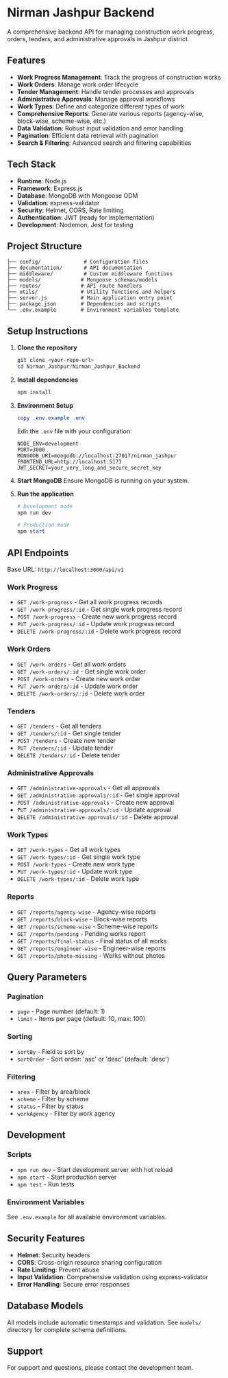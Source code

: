 # Nirman Jashpur Backend

A comprehensive backend API for managing construction work progress, orders, tenders, and administrative approvals in Jashpur district.

## Features

- **Work Progress Management**: Track the progress of construction works
- **Work Orders**: Manage work order lifecycle 
- **Tender Management**: Handle tender processes and approvals
- **Administrative Approvals**: Manage approval workflows
- **Work Types**: Define and categorize different types of work
- **Comprehensive Reports**: Generate various reports (agency-wise, block-wise, scheme-wise, etc.)
- **Data Validation**: Robust input validation and error handling
- **Pagination**: Efficient data retrieval with pagination
- **Search & Filtering**: Advanced search and filtering capabilities

## Tech Stack

- **Runtime**: Node.js
- **Framework**: Express.js
- **Database**: MongoDB with Mongoose ODM
- **Validation**: express-validator
- **Security**: Helmet, CORS, Rate limiting
- **Authentication**: JWT (ready for implementation)
- **Development**: Nodemon, Jest for testing

## Project Structure

```
├── config/              # Configuration files
├── documentation/       # API documentation
├── middleware/          # Custom middleware functions
├── models/             # Mongoose schemas/models
├── routes/             # API route handlers
├── utils/              # Utility functions and helpers
├── server.js           # Main application entry point
├── package.json        # Dependencies and scripts
└── .env.example        # Environment variables template
```

## Setup Instructions

1. **Clone the repository**
   ```powershell
   git clone <your-repo-url>
   cd Nirman_Jashpur/Nirman_Jashpur_Backend
   ```

2. **Install dependencies**
   ```powershell
   npm install
   ```

3. **Environment Setup**
   ```powershell
   copy .env.example .env
   ```
   
   Edit the `.env` file with your configuration:
   ```env
   NODE_ENV=development
   PORT=3000
   MONGODB_URI=mongodb://localhost:27017/nirman_jashpur
   FRONTEND_URL=http://localhost:5173
   JWT_SECRET=your_very_long_and_secure_secret_key
   ```

4. **Start MongoDB**
   Ensure MongoDB is running on your system.

5. **Run the application**
   ```powershell
   # Development mode
   npm run dev
   
   # Production mode
   npm start
   ```

## API Endpoints

Base URL: `http://localhost:3000/api/v1`

### Work Progress
- `GET /work-progress` - Get all work progress records
- `GET /work-progress/:id` - Get single work progress record
- `POST /work-progress` - Create new work progress record
- `PUT /work-progress/:id` - Update work progress record
- `DELETE /work-progress/:id` - Delete work progress record

### Work Orders
- `GET /work-orders` - Get all work orders
- `GET /work-orders/:id` - Get single work order
- `POST /work-orders` - Create new work order
- `PUT /work-orders/:id` - Update work order
- `DELETE /work-orders/:id` - Delete work order

### Tenders
- `GET /tenders` - Get all tenders
- `GET /tenders/:id` - Get single tender
- `POST /tenders` - Create new tender
- `PUT /tenders/:id` - Update tender
- `DELETE /tenders/:id` - Delete tender

### Administrative Approvals
- `GET /administrative-approvals` - Get all approvals
- `GET /administrative-approvals/:id` - Get single approval
- `POST /administrative-approvals` - Create new approval
- `PUT /administrative-approvals/:id` - Update approval
- `DELETE /administrative-approvals/:id` - Delete approval

### Work Types
- `GET /work-types` - Get all work types
- `GET /work-types/:id` - Get single work type
- `POST /work-types` - Create new work type
- `PUT /work-types/:id` - Update work type
- `DELETE /work-types/:id` - Delete work type

### Reports
- `GET /reports/agency-wise` - Agency-wise reports
- `GET /reports/block-wise` - Block-wise reports
- `GET /reports/scheme-wise` - Scheme-wise reports
- `GET /reports/pending` - Pending works report
- `GET /reports/final-status` - Final status of all works
- `GET /reports/engineer-wise` - Engineer-wise reports
- `GET /reports/photo-missing` - Works without photos

## Query Parameters

### Pagination
- `page` - Page number (default: 1)
- `limit` - Items per page (default: 10, max: 100)

### Sorting
- `sortBy` - Field to sort by
- `sortOrder` - Sort order: 'asc' or 'desc' (default: 'desc')

### Filtering
- `area` - Filter by area/block
- `scheme` - Filter by scheme
- `status` - Filter by status
- `workAgency` - Filter by work agency

## Development

### Scripts
- `npm run dev` - Start development server with hot reload
- `npm start` - Start production server
- `npm test` - Run tests

### Environment Variables
See `.env.example` for all available environment variables.

## Security Features

- **Helmet**: Security headers
- **CORS**: Cross-origin resource sharing configuration
- **Rate Limiting**: Prevent abuse
- **Input Validation**: Comprehensive validation using express-validator
- **Error Handling**: Secure error responses

## Database Models

All models include automatic timestamps and validation. See `models/` directory for complete schema definitions.

## Support

For support and questions, please contact the development team.
